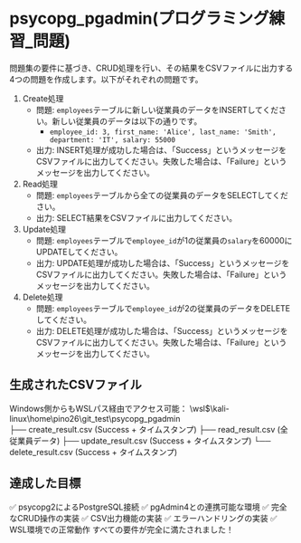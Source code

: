 # psycopg_pgadmin(プログラミング練習_問題)
問題集の要件に基づき、CRUD処理を行い、その結果をCSVファイルに出力する4つの問題を作成します。以下がそれぞれの問題です。

1. Create処理
    - 問題: `employees`テーブルに新しい従業員のデータをINSERTしてください。新しい従業員のデータは以下の通りです。
        - `employee_id: 3, first_name: 'Alice', last_name: 'Smith', department: 'IT', salary: 55000`
    - 出力: INSERT処理が成功した場合は、「Success」というメッセージをCSVファイルに出力してください。失敗した場合は、「Failure」というメッセージを出力してください。
2. Read処理
    - 問題: `employees`テーブルから全ての従業員のデータをSELECTしてください。
    - 出力: SELECT結果をCSVファイルに出力してください。
3. Update処理
    - 問題: `employees`テーブルで`employee_id`が1の従業員の`salary`を60000にUPDATEしてください。
    - 出力: UPDATE処理が成功した場合は、「Success」というメッセージをCSVファイルに出力してください。失敗した場合は、「Failure」というメッセージを出力してください。
4. Delete処理
    - 問題: `employees`テーブルで`employee_id`が2の従業員のデータをDELETEしてください。
    - 出力: DELETE処理が成功した場合は、「Success」というメッセージをCSVファイルに出力してください。失敗した場合は、「Failure」というメッセージを出力してください。


## 生成されたCSVファイル
Windows側からもWSLパス経由でアクセス可能：
\\wsl$\kali-linux\home\pino26\git_test\psycopg_pgadmin\
├── create_result.csv    (Success + タイムスタンプ)
├── read_result.csv      (全従業員データ)
├── update_result.csv    (Success + タイムスタンプ) 
└── delete_result.csv    (Success + タイムスタンプ)

## 達成した目標
✅ psycopg2によるPostgreSQL接続
✅ pgAdmin4との連携可能な環境
✅ 完全なCRUD操作の実装
✅ CSV出力機能の実装
✅ エラーハンドリングの実装
✅ WSL環境での正常動作
すべての要件が完全に満たされました！
